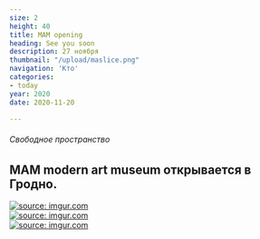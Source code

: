 ```yaml
---
size: 2
height: 40
title: MAM opening
heading: See you soon
description: 27 ноября
thumbnail: "/upload/maslice.png"
navigation: 'Кто'
categories:
- today
year: 2020
date: 2020-11-20

---
```

###### Свободное пространство

## MAM modern art museum открывается в Гродно.

<div style="display: grid; grid-template-columns: repeat(auto-fit, minmax(20rem, 1fr));"> <!-- ссылки на картинки формата HTML вставить под этой надписью --> <a href="https://imgur.com/JbdA4b5"><img src="https://i.imgur.com/JbdA4b5.jpg" title="source: imgur.com" /></a> <a href="https://i.imgur.com/AG2Bexp.jpg" target="_blank"><img src="https://i.imgur.com/AG2Bexp.jpg" title="source: imgur.com" /></a> <a href="https://imgur.com/By9bM8e"><img src="https://i.imgur.com/By9bM8e.jpg" title="source: imgur.com" /></a> </div>